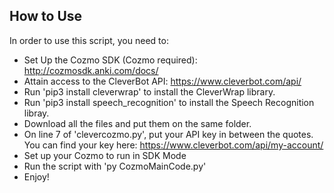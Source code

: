 
## How to Use
In order to use this script, you need to:
- Set Up the Cozmo SDK (Cozmo required): http://cozmosdk.anki.com/docs/
- Attain access to the CleverBot API: https://www.cleverbot.com/api/
- Run 'pip3 install cleverwrap' to install the CleverWrap library.
- Run 'pip3 install speech_recognition' to install the Speech Recognition libray.
- Download all the files and put them on the same folder.
- On line 7 of 'clevercozmo.py', put your API key in between the quotes. You can find your key here: https://www.cleverbot.com/api/my-account/
- Set up your Cozmo to run in SDK Mode
- Run the script with 'py CozmoMainCode.py'
- Enjoy!
